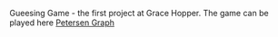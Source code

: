 <!DOCTYPE html>
<html lang="en">
  <head>
    


Gueesing Game - the first project at Grace Hopper. 
The game can be played here
<a href="http://en.wikipedia.org/wiki/Petersen_graph">Petersen Graph</a>



</head>
</html>
